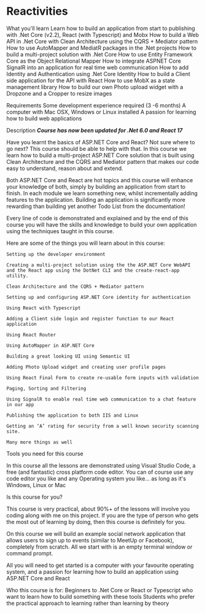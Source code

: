 # Reactivities
What you'll learn
  Learn how to build an application from start to publishing with .Net Core (v2.2), React (with Typescript) and Mobx
  How to build a Web API in .Net Core with Clean Architecture using the CQRS + Mediator pattern
  How to use AutoMapper and MediatR packages in the .Net projects
  How to build a multi-project solution with .Net Core
  How to use Entity Framework Core as the Object Relational Mapper
  How to integrate ASPNET Core SignalR into an application for real time web communication
  How to add Identity and Authentication using .Net Core Identity
  How to build a Client side application for the API with React
  How to use MobX as a state management library
  How to build our own Photo upload widget with a Dropzone and a Cropper to resize images

Requirements
  Some development experience required (3 -6 months)
  A computer with Mac OSX, Windows or Linux installed
  A passion for learning how to build web applications

Description
  ***Course has now been updated for .Net 6.0 and React 17***

  Have you learnt the basics of ASP.NET Core and React? Not sure where to go next? This course should be able to help with that. In this course we learn how to build a multi-project ASP.NET Core solution that is built using Clean Architecture and the CQRS and Mediator pattern that makes our code easy to understand, reason about and extend.

  Both ASP.NET Core and React are hot topics and this course will enhance your knowledge of both, simply by building an application from start to finish. In each module we learn something new, whilst incrementally adding features to the application. Building an application is significantly more rewarding than building yet another Todo List from the documentation!

  Every line of code is demonstrated and explained and by the end of this course you will have the skills and knowledge to build your own application using the techniques taught in this course.

  Here are some of the things you will learn about in this course:

    Setting up the developer environment

    Creating a multi-project solution using the the ASP.NET Core WebAPI and the React app using the DotNet CLI and the create-react-app utility.

    Clean Architecture and the CQRS + Mediator pattern

    Setting up and configuring ASP.NET Core identity for authentication

    Using React with Typescript

    Adding a Client side login and register function to our React application

    Using React Router

    Using AutoMapper in ASP.NET Core

    Building a great looking UI using Semantic UI

    Adding Photo Upload widget and creating user profile pages

    Using React Final Form to create re-usable form inputs with validation

    Paging, Sorting and Filtering

    Using SignalR to enable real time web communication to a chat feature in our app

    Publishing the application to both IIS and Linux

    Getting an ‘A’ rating for security from a well known security scanning site.

    Many more things as well

Tools you need for this course

  In this course all the lessons are demonstrated using Visual Studio Code, a free (and fantastic) cross platform code editor. You can of course use any code editor you like and any Operating system you like... as long as it's Windows, Linux or Mac

Is this course for you?

  This course is very practical, about 90%+ of the lessons will involve you coding along with me on this project. If you are the type of person who gets the most out of learning by doing, then this course is definitely for you.

  On this course we will build an example social network application that allows users to sign up to events (similar to MeetUp or Facebook), completely from scratch. All we start with is an empty terminal window or command prompt.

  All you will need to get started is a computer with your favourite operating system, and a passion for learning how to build an application using ASP.NET Core and React

Who this course is for:
  Beginners to .Net Core or React or Typescript who want to learn how to build something with these tools
  Students who prefer the practical approach to learning rather than learning by theory
